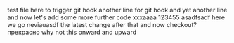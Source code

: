 test file here to trigger git hook
another line for git hook
and yet another line
and now let's add some more
further code
xxxaaaa
123455
asadfsadf
here we go
neviauasdf
the latest change
after that
and now checkout?
прекрасно
why not this
onward and upward